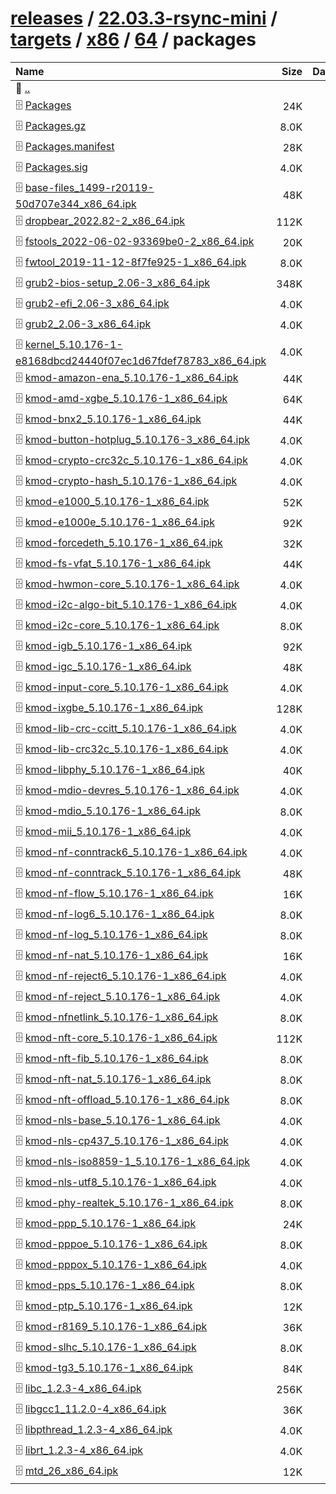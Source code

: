 ---
---

# [releases](/releases/) / [22.03.3-rsync-mini](/releases/22.03.3-rsync-mini/) / [targets](/releases/22.03.3-rsync-mini/targets/) / [x86](/releases/22.03.3-rsync-mini/targets/x86/) / [64](/releases/22.03.3-rsync-mini/targets/x86/64/) / packages


| Name | Size | Date |
|:---|---:|---|
| 📁 [..](../) | | |
| 🗄️ [Packages](./Packages) | 24K | |
| 🗄️ [Packages.gz](./Packages.gz) | 8.0K | |
| 🗄️ [Packages.manifest](./Packages.manifest) | 28K | |
| 🗄️ [Packages.sig](./Packages.sig) | 4.0K | |
| 🗄️ [base-files_1499-r20119-50d707e344_x86_64.ipk](./base-files_1499-r20119-50d707e344_x86_64.ipk) | 48K | |
| 🗄️ [dropbear_2022.82-2_x86_64.ipk](./dropbear_2022.82-2_x86_64.ipk) | 112K | |
| 🗄️ [fstools_2022-06-02-93369be0-2_x86_64.ipk](./fstools_2022-06-02-93369be0-2_x86_64.ipk) | 20K | |
| 🗄️ [fwtool_2019-11-12-8f7fe925-1_x86_64.ipk](./fwtool_2019-11-12-8f7fe925-1_x86_64.ipk) | 8.0K | |
| 🗄️ [grub2-bios-setup_2.06-3_x86_64.ipk](./grub2-bios-setup_2.06-3_x86_64.ipk) | 348K | |
| 🗄️ [grub2-efi_2.06-3_x86_64.ipk](./grub2-efi_2.06-3_x86_64.ipk) | 4.0K | |
| 🗄️ [grub2_2.06-3_x86_64.ipk](./grub2_2.06-3_x86_64.ipk) | 4.0K | |
| 🗄️ [kernel_5.10.176-1-e8168dbcd24440f07ec1d67fdef78783_x86_64.ipk](./kernel_5.10.176-1-e8168dbcd24440f07ec1d67fdef78783_x86_64.ipk) | 4.0K | |
| 🗄️ [kmod-amazon-ena_5.10.176-1_x86_64.ipk](./kmod-amazon-ena_5.10.176-1_x86_64.ipk) | 44K | |
| 🗄️ [kmod-amd-xgbe_5.10.176-1_x86_64.ipk](./kmod-amd-xgbe_5.10.176-1_x86_64.ipk) | 64K | |
| 🗄️ [kmod-bnx2_5.10.176-1_x86_64.ipk](./kmod-bnx2_5.10.176-1_x86_64.ipk) | 44K | |
| 🗄️ [kmod-button-hotplug_5.10.176-3_x86_64.ipk](./kmod-button-hotplug_5.10.176-3_x86_64.ipk) | 4.0K | |
| 🗄️ [kmod-crypto-crc32c_5.10.176-1_x86_64.ipk](./kmod-crypto-crc32c_5.10.176-1_x86_64.ipk) | 4.0K | |
| 🗄️ [kmod-crypto-hash_5.10.176-1_x86_64.ipk](./kmod-crypto-hash_5.10.176-1_x86_64.ipk) | 4.0K | |
| 🗄️ [kmod-e1000_5.10.176-1_x86_64.ipk](./kmod-e1000_5.10.176-1_x86_64.ipk) | 52K | |
| 🗄️ [kmod-e1000e_5.10.176-1_x86_64.ipk](./kmod-e1000e_5.10.176-1_x86_64.ipk) | 92K | |
| 🗄️ [kmod-forcedeth_5.10.176-1_x86_64.ipk](./kmod-forcedeth_5.10.176-1_x86_64.ipk) | 32K | |
| 🗄️ [kmod-fs-vfat_5.10.176-1_x86_64.ipk](./kmod-fs-vfat_5.10.176-1_x86_64.ipk) | 44K | |
| 🗄️ [kmod-hwmon-core_5.10.176-1_x86_64.ipk](./kmod-hwmon-core_5.10.176-1_x86_64.ipk) | 4.0K | |
| 🗄️ [kmod-i2c-algo-bit_5.10.176-1_x86_64.ipk](./kmod-i2c-algo-bit_5.10.176-1_x86_64.ipk) | 4.0K | |
| 🗄️ [kmod-i2c-core_5.10.176-1_x86_64.ipk](./kmod-i2c-core_5.10.176-1_x86_64.ipk) | 8.0K | |
| 🗄️ [kmod-igb_5.10.176-1_x86_64.ipk](./kmod-igb_5.10.176-1_x86_64.ipk) | 92K | |
| 🗄️ [kmod-igc_5.10.176-1_x86_64.ipk](./kmod-igc_5.10.176-1_x86_64.ipk) | 48K | |
| 🗄️ [kmod-input-core_5.10.176-1_x86_64.ipk](./kmod-input-core_5.10.176-1_x86_64.ipk) | 4.0K | |
| 🗄️ [kmod-ixgbe_5.10.176-1_x86_64.ipk](./kmod-ixgbe_5.10.176-1_x86_64.ipk) | 128K | |
| 🗄️ [kmod-lib-crc-ccitt_5.10.176-1_x86_64.ipk](./kmod-lib-crc-ccitt_5.10.176-1_x86_64.ipk) | 4.0K | |
| 🗄️ [kmod-lib-crc32c_5.10.176-1_x86_64.ipk](./kmod-lib-crc32c_5.10.176-1_x86_64.ipk) | 4.0K | |
| 🗄️ [kmod-libphy_5.10.176-1_x86_64.ipk](./kmod-libphy_5.10.176-1_x86_64.ipk) | 40K | |
| 🗄️ [kmod-mdio-devres_5.10.176-1_x86_64.ipk](./kmod-mdio-devres_5.10.176-1_x86_64.ipk) | 4.0K | |
| 🗄️ [kmod-mdio_5.10.176-1_x86_64.ipk](./kmod-mdio_5.10.176-1_x86_64.ipk) | 8.0K | |
| 🗄️ [kmod-mii_5.10.176-1_x86_64.ipk](./kmod-mii_5.10.176-1_x86_64.ipk) | 4.0K | |
| 🗄️ [kmod-nf-conntrack6_5.10.176-1_x86_64.ipk](./kmod-nf-conntrack6_5.10.176-1_x86_64.ipk) | 4.0K | |
| 🗄️ [kmod-nf-conntrack_5.10.176-1_x86_64.ipk](./kmod-nf-conntrack_5.10.176-1_x86_64.ipk) | 48K | |
| 🗄️ [kmod-nf-flow_5.10.176-1_x86_64.ipk](./kmod-nf-flow_5.10.176-1_x86_64.ipk) | 16K | |
| 🗄️ [kmod-nf-log6_5.10.176-1_x86_64.ipk](./kmod-nf-log6_5.10.176-1_x86_64.ipk) | 8.0K | |
| 🗄️ [kmod-nf-log_5.10.176-1_x86_64.ipk](./kmod-nf-log_5.10.176-1_x86_64.ipk) | 8.0K | |
| 🗄️ [kmod-nf-nat_5.10.176-1_x86_64.ipk](./kmod-nf-nat_5.10.176-1_x86_64.ipk) | 16K | |
| 🗄️ [kmod-nf-reject6_5.10.176-1_x86_64.ipk](./kmod-nf-reject6_5.10.176-1_x86_64.ipk) | 4.0K | |
| 🗄️ [kmod-nf-reject_5.10.176-1_x86_64.ipk](./kmod-nf-reject_5.10.176-1_x86_64.ipk) | 4.0K | |
| 🗄️ [kmod-nfnetlink_5.10.176-1_x86_64.ipk](./kmod-nfnetlink_5.10.176-1_x86_64.ipk) | 8.0K | |
| 🗄️ [kmod-nft-core_5.10.176-1_x86_64.ipk](./kmod-nft-core_5.10.176-1_x86_64.ipk) | 112K | |
| 🗄️ [kmod-nft-fib_5.10.176-1_x86_64.ipk](./kmod-nft-fib_5.10.176-1_x86_64.ipk) | 8.0K | |
| 🗄️ [kmod-nft-nat_5.10.176-1_x86_64.ipk](./kmod-nft-nat_5.10.176-1_x86_64.ipk) | 8.0K | |
| 🗄️ [kmod-nft-offload_5.10.176-1_x86_64.ipk](./kmod-nft-offload_5.10.176-1_x86_64.ipk) | 8.0K | |
| 🗄️ [kmod-nls-base_5.10.176-1_x86_64.ipk](./kmod-nls-base_5.10.176-1_x86_64.ipk) | 4.0K | |
| 🗄️ [kmod-nls-cp437_5.10.176-1_x86_64.ipk](./kmod-nls-cp437_5.10.176-1_x86_64.ipk) | 4.0K | |
| 🗄️ [kmod-nls-iso8859-1_5.10.176-1_x86_64.ipk](./kmod-nls-iso8859-1_5.10.176-1_x86_64.ipk) | 4.0K | |
| 🗄️ [kmod-nls-utf8_5.10.176-1_x86_64.ipk](./kmod-nls-utf8_5.10.176-1_x86_64.ipk) | 4.0K | |
| 🗄️ [kmod-phy-realtek_5.10.176-1_x86_64.ipk](./kmod-phy-realtek_5.10.176-1_x86_64.ipk) | 8.0K | |
| 🗄️ [kmod-ppp_5.10.176-1_x86_64.ipk](./kmod-ppp_5.10.176-1_x86_64.ipk) | 24K | |
| 🗄️ [kmod-pppoe_5.10.176-1_x86_64.ipk](./kmod-pppoe_5.10.176-1_x86_64.ipk) | 8.0K | |
| 🗄️ [kmod-pppox_5.10.176-1_x86_64.ipk](./kmod-pppox_5.10.176-1_x86_64.ipk) | 4.0K | |
| 🗄️ [kmod-pps_5.10.176-1_x86_64.ipk](./kmod-pps_5.10.176-1_x86_64.ipk) | 8.0K | |
| 🗄️ [kmod-ptp_5.10.176-1_x86_64.ipk](./kmod-ptp_5.10.176-1_x86_64.ipk) | 12K | |
| 🗄️ [kmod-r8169_5.10.176-1_x86_64.ipk](./kmod-r8169_5.10.176-1_x86_64.ipk) | 36K | |
| 🗄️ [kmod-slhc_5.10.176-1_x86_64.ipk](./kmod-slhc_5.10.176-1_x86_64.ipk) | 8.0K | |
| 🗄️ [kmod-tg3_5.10.176-1_x86_64.ipk](./kmod-tg3_5.10.176-1_x86_64.ipk) | 84K | |
| 🗄️ [libc_1.2.3-4_x86_64.ipk](./libc_1.2.3-4_x86_64.ipk) | 256K | |
| 🗄️ [libgcc1_11.2.0-4_x86_64.ipk](./libgcc1_11.2.0-4_x86_64.ipk) | 36K | |
| 🗄️ [libpthread_1.2.3-4_x86_64.ipk](./libpthread_1.2.3-4_x86_64.ipk) | 4.0K | |
| 🗄️ [librt_1.2.3-4_x86_64.ipk](./librt_1.2.3-4_x86_64.ipk) | 4.0K | |
| 🗄️ [mtd_26_x86_64.ipk](./mtd_26_x86_64.ipk) | 12K | |

